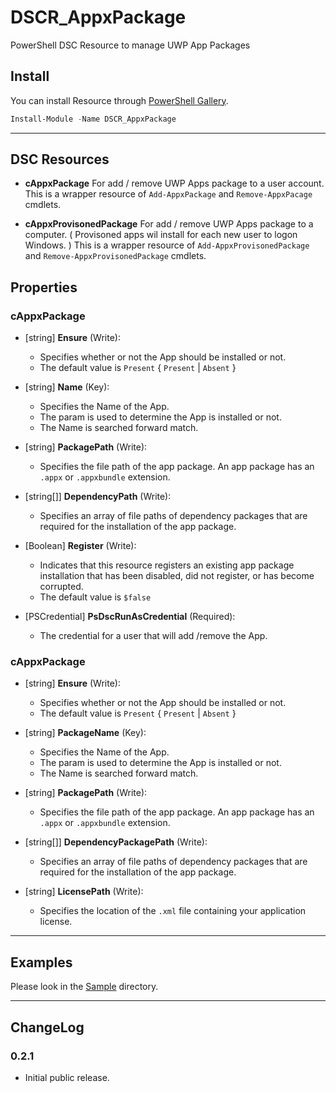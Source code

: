 DSCR_AppxPackage
====

PowerShell DSC Resource to manage UWP App Packages

## Install
You can install Resource through [PowerShell Gallery](https://www.powershellgallery.com/packages/DSCR_AppxPackage/).
```PowerShell
Install-Module -Name DSCR_AppxPackage
```
----
## DSC Resources
* **cAppxPackage**
For add / remove UWP Apps package to a user account.
This is a wrapper resource of `Add-AppxPackage` and `Remove-AppxPacage` cmdlets.

* **cAppxProvisonedPackage**
For add / remove UWP Apps package to a computer.
( Provisoned apps wil install for each new user to logon Windows. )
This is a wrapper resource of `Add-AppxProvisonedPackage` and `Remove-AppxProvisonedPackage` cmdlets.

## Properties
### cAppxPackage
+ [string] **Ensure** (Write):
    + Specifies whether or not the App should be installed or not.
    + The default value is `Present` { `Present` | `Absent` }

+ [string] **Name** (Key):
    + Specifies the Name of the App.
    + The param is used to determine the App is installed or not.
    + The Name is searched forward match.

+ [string] **PackagePath** (Write):
    + Specifies the file path of the app package. An app package has an `.appx` or `.appxbundle` extension.

+ [string[]] **DependencyPath** (Write):
    + Specifies an array of file paths of dependency packages that are required for the installation of the app package.

+ [Boolean] **Register** (Write):
    + Indicates that this resource registers an existing app package installation that has been disabled, did not register, or has become corrupted.
    + The default value is `$false`

+ [PSCredential] **PsDscRunAsCredential** (Required):
    + The credential for a user that will add /remove the App.

### cAppxPackage
+ [string] **Ensure** (Write):
    + Specifies whether or not the App should be installed or not.
    + The default value is `Present` { `Present` | `Absent` }

+ [string] **PackageName** (Key):
    + Specifies the Name of the App.
    + The param is used to determine the App is installed or not.
    + The Name is searched forward match.

+ [string] **PackagePath** (Write):
    + Specifies the file path of the app package. An app package has an `.appx` or `.appxbundle` extension.

+ [string[]] **DependencyPackagePath** (Write):
    + Specifies an array of file paths of dependency packages that are required for the installation of the app package.

+ [string] **LicensePath** (Write):
    + Specifies the location of the `.xml` file containing your application license.

----
## Examples
Please look in the [Sample](https://github.com/mkht/DSCR_AppxPackage/tree/master/Sample) directory.

----
## ChangeLog
### 0.2.1
+ Initial public release.
